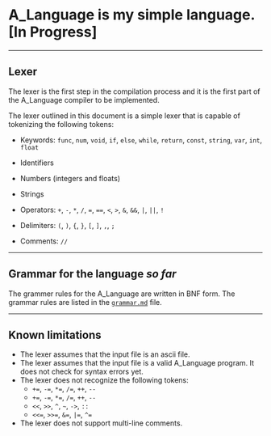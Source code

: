 # A_Language is my simple language. [In Progress]

---

## Lexer
The lexer is the first step in the compilation process and it is the first part of the A_Language compiler to be implemented.

The lexer outlined in this document is a simple lexer that is capable of tokenizing the following tokens:
- Keywords: `func`, `num`, `void`, `if`, `else`, `while`, `return`, `const`, `string`, `var`, `int`, `float`

- Identifiers
- Numbers (integers and floats)
- Strings
- Operators: `+`, `-`, `*`, `/`, `=`, `==`, `<`, `>`, `&`, `&&`, `|`, `||`, `!`
- Delimiters: `(`, `)`, `{`, `}`, `[`, `]`, `,`, `;`
- Comments: `//`


---
## Grammar for the language *so far*
The grammer rules for the A_Language are written in BNF form. The grammar rules are listed in the [`grammar.md`](grammar.md) file.

---
## Known limitations
- The lexer assumes that the input file is an ascii file.
- The lexer assumes that the input file is a valid A_Language program. It does not check for syntax errors yet.
- The lexer does not recognize the following tokens:
  - `+=`, `-=`, `*=`, `/=`, `++`, `--`
  - `+=`, `-=`, `*=`, `/=`, `++`, `--`
  - `<<`, `>>`, `^`, `~`, `->`, `::`
  - `<<=`, `>>=`, `&=`, `|=`, `^=`
- The lexer does not support multi-line comments.